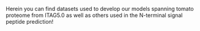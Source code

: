 Herein you can find datasets used to develop our models spanning tomato proteome from ITAG5.0 as well as others used in the N-terminal signal peptide prediction!
